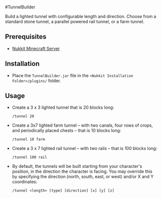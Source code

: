 #TunnelBuilder

Build a lighted tunnel with configurable length and direction.  Choose from a standard stone tunnel, a parallel powered rail tunnel, or a farm tunnel.

## Prerequisites
- [Nukkit Minecraft Server](https://github.com/PetteriM1/NukkitPetteriM1Edition/releases)

## Installation 
- Place the `TunnelBuilder.jar` file in the `<Nukkit Installation Folder>/plugins/` folder.

## Usage

- Create a 3 x 3 lighted tunnel that is 20 blocks long:

  `/tunnel 20`

- Create a 3x7 lighted farm tunnel – with two canals, four rows of crops, and periodically placed chests – that is 10 blocks long:

  `/tunnel 10 farm`

- Create a 3 x 7 lighted rail tunnel – with two rails – that is 100 blocks long:

  `/tunnel 100 rail`

- By default, the tunnels will be built starting from your character's position, in the direction the character is facing.   You may override this by specifying the direction (north, south, east, or west) and/or X and Y coordinates:

  `/tunnel <length> [type] [direction] [x] [y] [z]`
  

